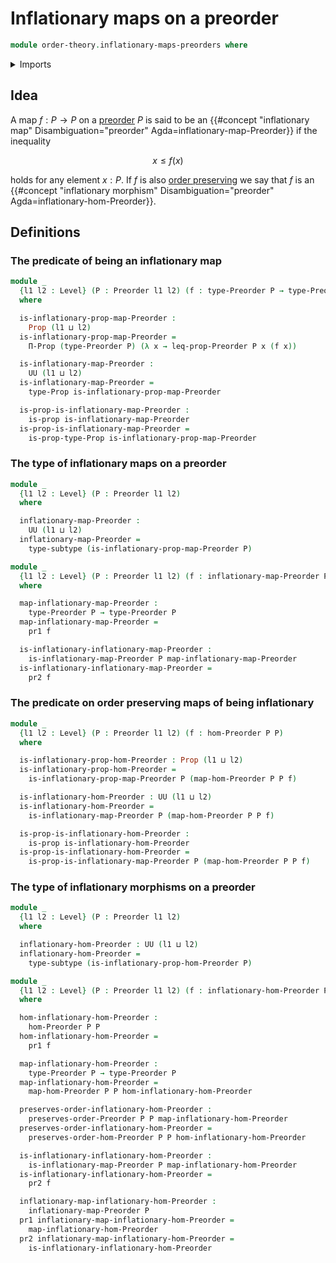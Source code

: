 # Inflationary maps on a preorder

```agda
module order-theory.inflationary-maps-preorders where
```

<details><summary>Imports</summary>

```agda
open import foundation.dependent-pair-types
open import foundation.dependent-products-propositions
open import foundation.propositions
open import foundation.subtypes
open import foundation.universe-levels

open import order-theory.order-preserving-maps-preorders
open import order-theory.preorders
```

</details>

## Idea

A map $f : P → P$ on a [preorder](order-theory.preorders.md) $P$ is said to be
an
{{#concept "inflationary map" Disambiguation="preorder" Agda=inflationary-map-Preorder}}
if the inequality

$$
  x ≤ f(x)
$$

holds for any element $x : P$. If $f$ is also
[order preserving](order-theory.order-preserving-maps-preorders.md) we say that
$f$ is an
{{#concept "inflationary morphism" Disambiguation="preorder" Agda=inflationary-hom-Preorder}}.

## Definitions

### The predicate of being an inflationary map

```agda
module _
  {l1 l2 : Level} (P : Preorder l1 l2) (f : type-Preorder P → type-Preorder P)
  where

  is-inflationary-prop-map-Preorder :
    Prop (l1 ⊔ l2)
  is-inflationary-prop-map-Preorder =
    Π-Prop (type-Preorder P) (λ x → leq-prop-Preorder P x (f x))

  is-inflationary-map-Preorder :
    UU (l1 ⊔ l2)
  is-inflationary-map-Preorder =
    type-Prop is-inflationary-prop-map-Preorder

  is-prop-is-inflationary-map-Preorder :
    is-prop is-inflationary-map-Preorder
  is-prop-is-inflationary-map-Preorder =
    is-prop-type-Prop is-inflationary-prop-map-Preorder
```

### The type of inflationary maps on a preorder

```agda
module _
  {l1 l2 : Level} (P : Preorder l1 l2)
  where

  inflationary-map-Preorder :
    UU (l1 ⊔ l2)
  inflationary-map-Preorder =
    type-subtype (is-inflationary-prop-map-Preorder P)

module _
  {l1 l2 : Level} (P : Preorder l1 l2) (f : inflationary-map-Preorder P)
  where

  map-inflationary-map-Preorder :
    type-Preorder P → type-Preorder P
  map-inflationary-map-Preorder =
    pr1 f

  is-inflationary-inflationary-map-Preorder :
    is-inflationary-map-Preorder P map-inflationary-map-Preorder
  is-inflationary-inflationary-map-Preorder =
    pr2 f
```

### The predicate on order preserving maps of being inflationary

```agda
module _
  {l1 l2 : Level} (P : Preorder l1 l2) (f : hom-Preorder P P)
  where

  is-inflationary-prop-hom-Preorder : Prop (l1 ⊔ l2)
  is-inflationary-prop-hom-Preorder =
    is-inflationary-prop-map-Preorder P (map-hom-Preorder P P f)

  is-inflationary-hom-Preorder : UU (l1 ⊔ l2)
  is-inflationary-hom-Preorder =
    is-inflationary-map-Preorder P (map-hom-Preorder P P f)

  is-prop-is-inflationary-hom-Preorder :
    is-prop is-inflationary-hom-Preorder
  is-prop-is-inflationary-hom-Preorder =
    is-prop-is-inflationary-map-Preorder P (map-hom-Preorder P P f)
```

### The type of inflationary morphisms on a preorder

```agda
module _
  {l1 l2 : Level} (P : Preorder l1 l2)
  where

  inflationary-hom-Preorder : UU (l1 ⊔ l2)
  inflationary-hom-Preorder =
    type-subtype (is-inflationary-prop-hom-Preorder P)

module _
  {l1 l2 : Level} (P : Preorder l1 l2) (f : inflationary-hom-Preorder P)
  where

  hom-inflationary-hom-Preorder :
    hom-Preorder P P
  hom-inflationary-hom-Preorder =
    pr1 f

  map-inflationary-hom-Preorder :
    type-Preorder P → type-Preorder P
  map-inflationary-hom-Preorder =
    map-hom-Preorder P P hom-inflationary-hom-Preorder

  preserves-order-inflationary-hom-Preorder :
    preserves-order-Preorder P P map-inflationary-hom-Preorder
  preserves-order-inflationary-hom-Preorder =
    preserves-order-hom-Preorder P P hom-inflationary-hom-Preorder

  is-inflationary-inflationary-hom-Preorder :
    is-inflationary-map-Preorder P map-inflationary-hom-Preorder
  is-inflationary-inflationary-hom-Preorder =
    pr2 f

  inflationary-map-inflationary-hom-Preorder :
    inflationary-map-Preorder P
  pr1 inflationary-map-inflationary-hom-Preorder =
    map-inflationary-hom-Preorder
  pr2 inflationary-map-inflationary-hom-Preorder =
    is-inflationary-inflationary-hom-Preorder
```
